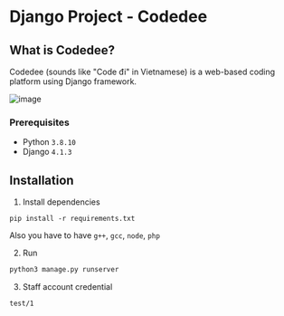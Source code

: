 # Django Project - Codedee

## What is Codedee?

Codedee (sounds like "Code đi" in Vietnamese) is a web-based coding platform using Django framework.

![image](https://user-images.githubusercontent.com/75429369/208232697-c1233394-f18b-4d16-9a08-1775ee131ad3.png)

### Prerequisites

- Python `3.8.10`
- Django `4.1.3`

## Installation

1) Install dependencies

```
pip install -r requirements.txt
```

Also you have to have `g++`, `gcc`, `node`, `php`

2) Run

```python
python3 manage.py runserver
```

3) Staff account credential

```
test/1
```
 


